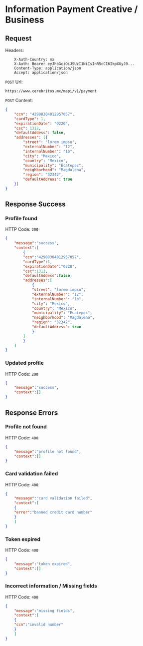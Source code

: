 # Information Payment Creative / Business

## Request

Headers:
```
	X-Auth-Country: mx
	X-Auth: Bearer eyJhbGciOiJSUzI1NiIsInR5cCI6IkpXUyJ9...
	Content-Type: application/json
	Accept: application/json
```

`POST` Url:
```url
https://www.cerebritos.mx/mapi/v1/payment
```

`POST` Content:
```json
{
	"ccn": "42908304012957057",
	"cardType": 1,
	"expirationDate": "0220",
	"csc": 1312,
	"defaultAddess": false,
	"addresses": [{
		"street": "lorem impsu",
		"externalNumber": "12",
		"internalNumber": "1b",
		"city": "Mexico",
		"country": "Mexico",
		"municipality": "Ecatepec",
		"neighborhood": "Magdalena",
		"region": "32342",
		"defaultAddress": true
	}]
}
```
## Response Success

### Profile found

HTTP Code: `200`

```json
{
	"message":"success",
	"context":[
		{
		"ccn":"42908304012957057",
		"cardType":1,
		"expirationDate":"0220",
		"csc":1312,
		"defaultAddess":false,
		"addresses":[
			{
			"street": "lorem impsu",
			"externalNumber": "12",
			"internalNumber": "1b",
			"city": "Mexico",
			"country": "Mexico",
			"municipality": "Ecatepec",
			"neighborhood": "Magdalena",
			"region": "32342",
			"defaultAddress": true
			}
		]
		}
	]
}
```

### Updated profile

HTTP Code: `200`

```json
{
	"message":"success",
	"context":[]
}
```

## Response Errors

### Profile not found

HTTP Code: `400`

```json
{
	"message":"profile not found",
	"context":[]
}
```

### Card validation failed

HTTP Code: `400`

```json
{
	"message":"card validation failed",
	"context":[
	{
	"error":"banned credit card number"
	}
	]
}
```

### Token expired

HTTP Code: `400`

```json
{
	"message":"token expired",
	"context":[]
}
```

### Incorrect information / Missing fields

HTTP Code: `400`

```json
{
	"message":"missing fields",
	"context":[
	{
	"ccn":"invalid number"
	}
	]
}
```